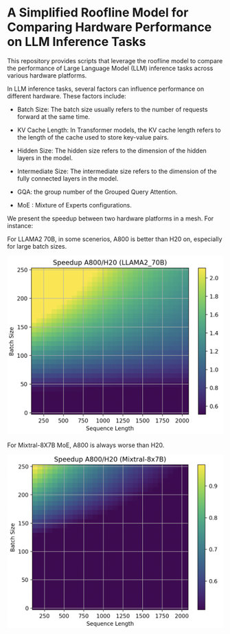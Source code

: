 # A Simplified Roofline Model for Comparing Hardware Performance on LLM Inference Tasks

This repository provides scripts that leverage the roofline model to compare the performance of Large Language Model (LLM) inference tasks across various hardware platforms.

In LLM inference tasks, several factors can influence performance on different hardware. These factors include:

- Batch Size: The batch size usually refers to the number of requests forward at the same time.

- KV Cache Length: In Transformer models, the KV cache length refers to the length of the cache used to store key-value pairs.

- Hidden Size: The hidden size refers to the dimension of the hidden layers in the model.

- Intermediate Size: The intermediate size refers to the dimension of the fully connected layers in the model.

- GQA: the group number of the Grouped Query Attention.

- MoE : Mixture of Experts configurations.

We present the speedup between two hardware platforms in a mesh. For instance:

For LLAMA2 70B, in some scenerios, A800 is better than H20 on, especially for large batch sizes.

![The speedup of A800/H20 on LLAMA2 70B](./media/llama2_70b.png)


For  Mixtral-8X7B MoE, A800 is always worse than H20.

![The speedup of A800/H20 on Mistral-8x7B](./media/mistral7b_moe.png)